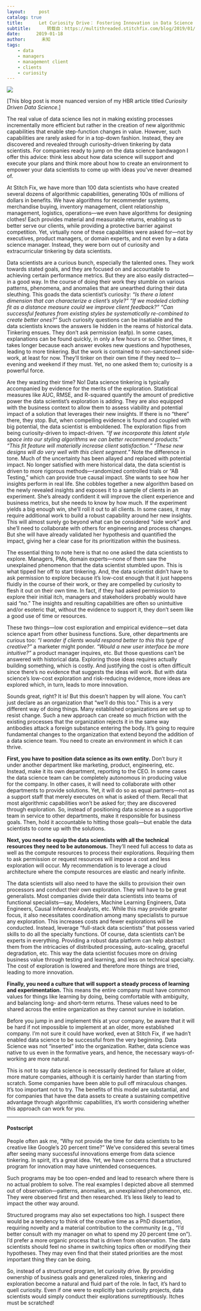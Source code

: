 ```yaml
---
layout:     post
catalog: true
title:      Let Curiosity Drive： Fostering Innovation in Data Science
subtitle:      转载自：https://multithreaded.stitchfix.com/blog/2019/01/18/fostering-innovation-in-data-science/
date:      2019-01-18
author:      未知
tags:
    - data
    - managers
    - management client
    - clients
    - curiosity
---
```


![](https://multithreaded.stitchfix.com/assets/posts/2019-01-14-fostering-innovation-in-data-science/curiosity_cat.png)


[This blog post is more nuanced version of my HBR article titled *Curiosity Driven Data Science*.]

The real value of data science lies not in making existing processes incrementally more efficient but rather in the creation of new algorithmic capabilities that enable step-function changes in value. However, such capabilities are rarely asked for in a top-down fashion. Instead, they are discovered and revealed through curiosity-driven tinkering by data scientists. For companies ready to jump on the data science bandwagon I offer this advice: think less about how data science will support and execute your plans and think more about how to create an environment to empower your data scientists to come up with ideas you’ve never dreamed of.

At Stitch Fix, we have more than 100 data scientists who have created several dozens of algorithmic capabilities, generating 100s of millions of dollars in benefits. We have algorithms for recommender systems, merchandise buying, inventory management, client relationship management, logistics, operations—we even have algorithms for designing clothes! Each provides material and measurable returns, enabling us to better serve our clients, while providing a protective barrier against competition. Yet, virtually none of these capabilities were asked for—not by executives, product managers, or domain experts, and not even by a data science manager. Instead, they were born out of curiosity and extracurricular tinkering by data scientists.

Data scientists are a curious bunch, especially the talented ones. They work towards stated goals, and they are focused on and accountable to achieving certain performance metrics. But they are also easily distracted—in a good way. In the course of doing their work they stumble on various patterns, phenomena, and anomalies that are unearthed during their data sleuthing. This goads the data scientist’s curiosity: *“Is there a latent dimension that can characterize a client’s style?”* *“If we modeled clothing fit as a distance measure could we improve client feedback?”* *“Can successful features from existing styles be systematically re-combined to create better ones?”* Such curiosity questions can be insatiable and the data scientists knows the answers lie hidden in the reams of historical data. Tinkering ensues. They don’t ask permission (eafp). In some cases, explanations can be found quickly, in only a few hours or so. Other times, it takes longer because each answer evokes new questions and hypotheses, leading to more tinkering. But the work is contained to non-sanctioned side-work, at least for now. They’ll tinker on their own time if they need to—evening and weekend if they must. Yet, no one asked them to; curiosity is a powerful force.

Are they wasting their time? No! Data science tinkering is typically accompanied by evidence for the merits of the exploration. Statistical measures like AUC, RMSE, and R-squared quantify the amount of predictive power the data scientist’s exploration is adding. They are also equipped with the business context to allow them to assess viability and potential impact of a solution that leverages their new insights. If there is no “there” there, they stop. But, when compelling evidence is found and coupled with big potential, the data scientist is emboldened. The exploration flips from being curiosity-driven to impact-driven. *“If we incorporate this latent style space into our styling algorithms we can better recommend products.”* *“This fit feature will materially increase client satisfaction.”* *“These new designs will do very well with this client segment.”* Note the difference in tone. Much of the uncertainty has been allayed and replaced with potential impact. No longer satisfied with mere historical data, the data scientist is driven to more rigorous methods—randomized controlled trials or “AB Testing,” which can provide true causal impact. She wants to see how her insights perform in real life. She cobbles together a new algorithm based on the newly revealed insights and exposes it to a sample of clients in an experiment. She’s already confident it will improve the client experience and business metrics, but she needs to know by how much. If the experiment yields a big enough win, she’ll roll it out to all clients. In some cases, it may require additional work to build a robust capability around her new insights. This will almost surely go beyond what can be considered “side work” and she’ll need to collaborate with others for engineering and process changes. But she will have already validated her hypothesis and quantified the impact, giving her a clear case for its prioritization within the business.

The essential thing to note here is that no one asked the data scientists to explore. Managers, PMs, domain experts—none of them saw the unexplained phenomenon that the data scientist stumbled upon. This is what tipped her off to start tinkering. And, the data scientist didn’t have to ask permission to explore because it’s low-cost enough that it just happens fluidly in the course of their work, or they are compelled by curiosity to flesh it out on their own time. In fact, if they had asked permission to explore their initial itch, managers and stakeholders probably would have said “no.” The insights and resulting capabilities are often so unintuitive and/or esoteric that, without the evidence to support it, they don’t seem like a good use of time or resources.

These two things—low cost exploration and empirical evidence—set data science apart from other business functions. Sure, other departments are curious too: *“I wonder if clients would respond better to this this type of creative?”* a marketer might ponder. *“Would a new user interface be more intuitive?”* a product manager inquires, etc. But those questions can’t be answered with historical data. Exploring those ideas requires actually building something, which is costly. And justifying the cost is often difficult since there’s no evidence that suggests the ideas will work. But with data science’s low-cost exploration and risk-reducing evidence, more ideas are explored which, in turn, leads to more innovation.

Sounds great, right? It is! But this doesn’t happen by will alone. You can’t just declare as an organization that “we’ll do this too.” This is a very different way of doing things. Many established organizations are set up to resist change. Such a new approach can create so much friction with the existing processes that the organization rejects it in the same way antibodies attack a foreign substance entering the body. It’s going to require fundamental changes to the organization that extend beyond the addition of a data science team. You need to create an environment in which it can thrive.

**First, you have to position data science as its own entity.** Don’t bury it under another department like marketing, product, engineering, etc. Instead, make it its own department, reporting to the CEO. In some cases the data science team can be completely autonomous in producing value for the company. In other cases, it will need to collaborate with other departments to provide solutions. Yet, it will do so as equal partners—not as a support staff that merely executes on what is asked of them. Recall that most algorithmic capabilities won’t be asked for; they are discovered through exploration. So, instead of positioning data science as a supportive team in service to other departments, make it responsible for business goals. Then, hold it accountable to hitting those goals—but enable the data scientists to come up with the solutions.

**Next, you need to equip the data scientists with all the technical resources they need to be autonomous.** They’ll need full access to data as well as the compute resources to process their explorations. Requiring them to ask permission or request resources will impose a cost and less exploration will occur. My recommendation is to leverage a cloud architecture where the compute resources are elastic and nearly infinite.

The data scientists will also need to have the skills to provision their own processors and conduct their own exploration. They will have to be great generalists. Most companies divide their data scientists into teams of functional specialists—say, Modelers, Machine Learning Engineers, Data Engineers, Causal Inference Analysts, etc. While this may provide greater focus, it also necessitates coordination among many specialists to pursue any exploration. This increases costs and fewer explorations will be conducted. Instead, leverage “full-stack data scientists” that possess varied skills to do all the specialty functions. Of course, data scientists can’t be experts in everything. Providing a robust data platform can help abstract them from the intricacies of distributed processing, auto-scaling, graceful degradation, etc. This way the data scientist focuses more on driving business value through testing and learning, and less on technical specialty. The cost of exploration is lowered and therefore more things are tried, leading to more innovation.

**Finally, you need a culture that will support a steady process of learning and experimentation.** This means the entire company must have common values for things like learning by doing, being comfortable with ambiguity, and balancing long- and short-term returns. These values need to be shared across the entire organization as they cannot survive in isolation.

Before you jump in and implement this at your company, be aware that it will be hard if not impossible to implement at an older, more established company. I’m not sure it could have worked, even at Stitch Fix, if we hadn’t enabled data science to be successful from the very beginning. Data Science was not “inserted” into the organization. Rather, data science was native to us even in the formative years, and hence, the necessary ways-of-working are more natural.

This is not to say data science is necessarily destined for failure at older, more mature companies, although it is certainly harder than starting from scratch. Some companies have been able to pull off miraculous changes. It’s too important not to try. The benefits of this model are substantial, and for companies that have the data assets to create a sustaining competitive advantage through algorithmic capabilities, it’s worth considering whether this approach can work for you.

---

#### **Postscript**

People often ask me, “Why not provide the time for data scientists to be creative like Google’s 20 percent time?” We’ve considered this several times after seeing many successful innovations emerge from data science tinkering. In spirit, it’s a great idea. Yet, we have concerns that a structured program for innovation may have unintended consequences.

Such programs may be too open-ended and lead to research where there is no actual problem to solve. The real examples I depicted above all stemmed out of observation—patterns, anomalies, an unexplained phenomenon, etc. They were observed first and then researched. It’s less likely to lead to impact the other way around.

Structured programs may also set expectations too high. I suspect there would be a tendency to think of the creative time as a PhD dissertation, requiring novelty and a material contribution to the community (e.g., “I’d better consult with my manager on what to spend my 20 percent time on”). I’d prefer a more organic process that is driven from observation. The data scientists should feel no shame in switching topics often or modifying their hypotheses. They may even find that their stated priorities are the most important thing they can be doing.

So, instead of a structured program, let curiosity drive. By providing ownership of business goals and generalized roles, tinkering and exploration become a natural and fluid part of the role. In fact, it’s hard to quell curiosity. Even if one were to explicitly ban curiosity projects, data scientists would simply conduct their explorations surreptitiously. Itches must be scratched!
